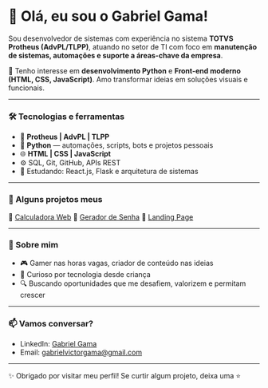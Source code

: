 # 👋 Olá, eu sou o Gabriel Gama!

Sou desenvolvedor de sistemas com experiência no sistema **TOTVS Protheus (AdvPL/TLPP)**, atuando no setor de TI com foco em **manutenção de sistemas, automações e suporte a áreas-chave da empresa**.

🚀 Tenho interesse em **desenvolvimento Python** e **Front-end moderno (HTML, CSS, JavaScript)**. Amo transformar ideias em soluções visuais e funcionais.

---

### 🛠️ Tecnologias e ferramentas

- 💼 **Protheus | AdvPL | TLPP**
- 🐍 **Python** — automações, scripts, bots e projetos pessoais
- 🌐 **HTML | CSS | JavaScript**
- ⚙️ SQL, Git, GitHub, APIs REST
- 🧠 Estudando: React.js, Flask e arquitetura de sistemas

---

### 📌 Alguns projetos meus

🔸 [Calculadora Web]([(https://github.com/gabreeugm/CalculadoraWeb)])
🔸 [Gerador de Senha](([https://github.com/gabreeugm/GeradorDeSenha)])
🔸 [Landing Page]([(https://github.com/gabreeugm/LandingPage)])

---

### 💬 Sobre mim

- 🎮 Gamer nas horas vagas, criador de conteúdo nas ideias
- 🧩 Curioso por tecnologia desde criança
- 🔍 Buscando oportunidades que me desafiem, valorizem e permitam crescer

---

### 📫 Vamos conversar?

- LinkedIn: [Gabriel Gama]([(https://www.linkedin.com/in/gabrielvgama/)])  
- Email: gabrielvictorgama@gmail.com

---
✨ Obrigado por visitar meu perfil! Se curtir algum projeto, deixa uma ⭐
